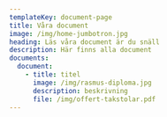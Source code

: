 ```yaml
---
templateKey: document-page
title: Våra document
image: /img/home-jumbotron.jpg
heading: Läs våra document är du snäll
description: Här finns alla document
documents:
  document:
    - title: titel
      image: /img/rasmus-diploma.jpg
      description: beskrivning
      file: /img/offert-takstolar.pdf
---
```

